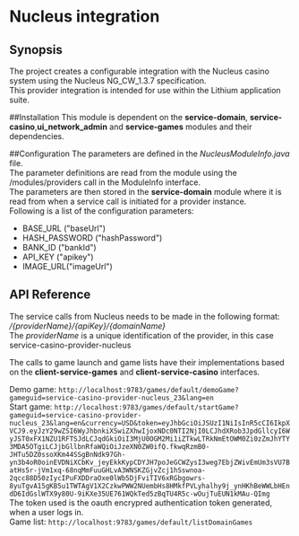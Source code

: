 # Nucleus integration

## Synopsis

The project creates a configurable integration with the Nucleus casino system using the Nucleus NG_CW_1.3.7 specification.</br>
This provider integration is intended for use within the Lithium application suite.

##Installation
This module is dependent on the **service-domain**, **service-casino**,**ui_network_admin** and **service-games** modules and their dependencies.

##Configuration
The parameters are defined in the *NucleusModuleInfo.java* file.</br>
The parameter definitions are read from the module using the /modules/providers call in the ModuleInfo interface.</br>
The parameters are then stored in the **service-domain** module where it is read from when a service call is initiated for a provider instance.</br>
Following is a list of the configuration parameters:
* BASE_URL ("baseUrl")
* HASH_PASSWORD ("hashPassword")
* BANK_ID ("bankId")
* API_KEY ("apikey")
* IMAGE_URL("imageUrl")

## API Reference
The service calls from Nucleus needs to be made in the following format: */{providerName}/{apiKey}/{domainName}*</br>
The *providerName* is a unique identification of the provider, in this case service-casino-provider-nucleus

The calls to game launch and game lists have their implementations based on the **client-service-games** and **client-service-casino** interfaces. 

Demo game: `http://localhost:9783/games/default/demoGame?gameguid=service-casino-provider-nucleus_23&lang=en`</br>
Start game: `http://localhost:9783/games/default/startGame?gameguid=service-casino-provider-nucleus_23&lang=en&currency=USD&token=eyJhbGciOiJSUzI1NiIsInR5cCI6IkpXVCJ9.eyJzY29wZSI6WyJhbnkiXSwiZXhwIjoxNDc0NTI2NjI0LCJhdXRob3JpdGllcyI6WyJST0xFX1NZU1RFTSJdLCJqdGkiOiI3MjU0OGM2Mi1iZTkwLTRkNmEtOWM0Zi0zZmJhYTY3MDA5OTgiLCJjbGllbnRfaWQiOiJzeXN0ZW0ifQ.fkwqRzmB0-JHTu5DZ0ssoXKm44SSgBnNdk97Gh-yn3b4oR0oinEVDNiXCbKv_jeyEkkKypCDYJH7poJeGCWZysI3weg7EbjZWivEmUm3sVU7BatHs5r-jVm1xq-68nqMmFuuGHLvA3WNSKZGjvZcj1hSswnoa-2qcc88D50zIycIPuFXDDraOxe0lWb5DjFviTIV6xRGbgowrs-8yuTgvA15gKB5u1TWTAgV1X2CzkwPWW2NUembHs8HMkfPVLyhalhy9j_ynHKhBeWWLbHEndD6IdGslWTX9y80U-9iKXe35UE761WQkTed5zBqTU4R5c-wOujTuEUN1kMAu-QImg`</br>
The token used is the oauth encrypred authentication token generated, when a user logs in.</br>
Game list: `http://localhost:9783/games/default/listDomainGames`</br>
